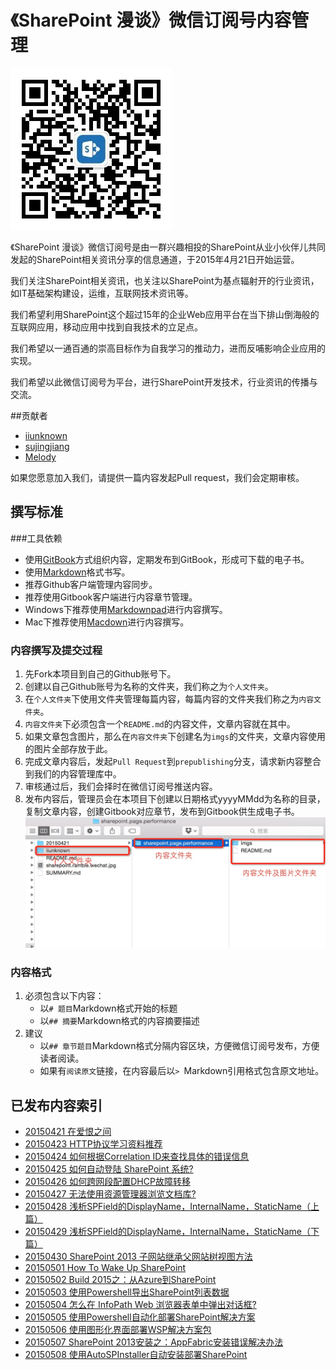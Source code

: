 # 《SharePoint 漫谈》微信订阅号内容管理



![微信订阅号二维码](sharepoint.ramble.wechat.jpg)

《SharePoint 漫谈》微信订阅号是由一群兴趣相投的SharePoint从业小伙伴儿共同发起的SharePoint相关资讯分享的信息通道，于2015年4月21日开始运营。

我们关注SharePoint相关资讯，也关注以SharePoint为基点辐射开的行业资讯，如IT基础架构建设，运维，互联网技术资讯等。

我们希望利用SharePoint这个超过15年的企业Web应用平台在当下排山倒海般的互联网应用，移动应用中找到自我技术的立足点。

我们希望以一通百通的崇高目标作为自我学习的推动力，进而反哺影响企业应用的实现。

我们希望以此微信订阅号为平台，进行SharePoint开发技术，行业资讯的传播与交流。


##贡献者
* [iiunknown](https://github.com/iiunknown)
* [sujingjiang](https://github.com/sujingjiang)
* [Melody](https://github.com/melodytu)

如果您愿意加入我们，请提供一篇内容发起Pull request，我们会定期审核。

## 撰写标准
###工具依赖
* 使用[GitBook](https://www.gitbook.com)方式组织内容，定期发布到GitBook，形成可下载的电子书。
* 使用[Markdown](https://github.com/riku/Markdown-Syntax-CN)格式书写。
* 推荐Github客户端管理内容同步。
* 推荐使用Gitbook客户端进行内容章节管理。
* Windows下推荐使用[Markdownpad](http://www.markdownpad.com/)进行内容撰写。
* Mac下推荐使用[Macdown](https://github.com/uranusjr/macdown)进行内容撰写。

### 内容撰写及提交过程
1. 先Fork本项目到自己的Github账号下。
2. 创建以自己Github账号为名称的文件夹，我们称之为`个人文件夹`。
3. 在`个人文件夹`下使用文件夹管理每篇内容，每篇内容的文件夹我们称之为`内容文件夹`。
4. `内容文件夹`下必须包含一个`README.md`的内容文件，文章内容就在其中。
5. 如果文章包含图片，那么在`内容文件夹`下创建名为`imgs`的文件夹，文章内容使用的图片全部存放于此。
6. 完成文章内容后，发起`Pull Request`到`prepublishing`分支，请求新内容整合到我们的内容管理库中。
7. 审核通过后，我们会择时在微信订阅号推送内容。
8. 发布内容后，管理员会在本项目下创建以日期格式yyyyMMdd为名称的目录，复制文章内容，创建Gitbook对应章节，发布到Gitbook供生成电子书。
![个人文件夹内容组织示例](content.png)

### 内容格式
1. 必须包含以下内容：
    * 以`# 题目`Markdown格式开始的标题
    * 以`## 摘要`Markdown格式的内容摘要描述
2. 建议
    * 以`## 章节题目`Markdown格式分隔内容区块，方便微信订阅号发布，方便读者阅读。
    * 如果有`阅读原文`链接，在内容最后以`> `Markdown引用格式包含原文地址。


## 已发布内容索引

* [20150421 在爱恨之间](http://mp.weixin.qq.com/s?__biz=MzA5ODc0ODY5MQ==&mid=206285277&idx=1&sn=26d649bd9098bb6385ee56e4a6ecc9f0#rd)
* [20150423 HTTP协议学习资料推荐](http://mp.weixin.qq.com/s?__biz=MzA5ODc0ODY5MQ==&mid=206329665&idx=1&sn=36059067e6f826ea25b465ed2beadf81#rd)
* [20150424 如何根据Correlation ID来查找具体的错误信息](http://mp.weixin.qq.com/s?__biz=MzA5ODc0ODY5MQ==&mid=206370990&idx=1&sn=a25119e3b8289e02f390d0a502b904b0#rd)
* [20150425 如何自动登陆 SharePoint 系统?](http://mp.weixin.qq.com/s?__biz=MzA5ODc0ODY5MQ==&mid=206403301&idx=1&sn=1ebe1ea6b2ee73358ab576112f5ebad7#rd)
* [20150426 如何跨网段配置DHCP故障转移](http://mp.weixin.qq.com/s?__biz=MzA5ODc0ODY5MQ==&mid=206441707&idx=1&sn=af6a7a097c8230cd24b686b3aa55d35d#rd)
* [20150427 无法使用资源管理器浏览文档库?](http://mp.weixin.qq.com/s?__biz=MzA5ODc0ODY5MQ==&mid=206524025&idx=1&sn=87d7979af0d18250e49aedc9f81c335e#rd)
* [20150428 浅析SPField的DisplayName，InternalName，StaticName（上篇）](http://mp.weixin.qq.com/s?__biz=MzA5ODc0ODY5MQ==&mid=206648018&idx=1&sn=bd6fa8583637d2af4a94966042c513d4#rd)
* [20150429 浅析SPField的DisplayName，InternalName，StaticName（下篇）](http://mp.weixin.qq.com/s?__biz=MzA5ODc0ODY5MQ==&mid=206666057&idx=1&sn=e6f6aef825c126f6f956f61921de6754#rd)
* [20150430 SharePoint 2013 子网站继承父网站树视图方法](http://mp.weixin.qq.com/s?__biz=MzA5ODc0ODY5MQ==&mid=206817761&idx=1&sn=99ae220da5f034131ff8325e21e457be#rd)
* [20150501 How To Wake Up SharePoint](http://mp.weixin.qq.com/s?__biz=MzA5ODc0ODY5MQ==&mid=206856985&idx=1&sn=6fd22d641ea00468eb52b8fceda845d0#rd)
* [20150502 Build 2015之：从Azure到SharePoint](http://mp.weixin.qq.com/s?__biz=MzA5ODc0ODY5MQ==&mid=206860291&idx=1&sn=1cfe1a636221e730976ab4f73c24f481#rd)
* [20150503 使用Powershell导出SharePoint列表数据](http://mp.weixin.qq.com/s?__biz=MzA5ODc0ODY5MQ==&mid=206914604&idx=1&sn=c7f9b1136423af22ca3087a6b500385e#rd)
* [20150504 怎么在 InfoPath Web 浏览器表单中弹出对话框?](http://mp.weixin.qq.com/s?__biz=MzA5ODc0ODY5MQ==&mid=206932293&idx=1&sn=f103c16fb679fafe0ea3a3e7cd5f1862#rd)
* [20150505 使用Powershell自动化部署SharePoint解决方案](http://mp.weixin.qq.com/s?__biz=MzA5ODc0ODY5MQ==&mid=206990261&idx=1&sn=76aa63cea7a9c23f1f11c115a63d3434#rd)
* [20150506 使用图形化界面部署WSP解决方案包](http://mp.weixin.qq.com/s?__biz=MzA5ODc0ODY5MQ==&mid=206979190&idx=1&sn=95c51a131d1a45c96529da16a457f81a#rd)
* [20150507 SharePoint 2013安装之：AppFabric安装错误解决办法](http://mp.weixin.qq.com/s?__biz=MzA5ODc0ODY5MQ==&mid=207191646&idx=1&sn=127249a332c36caeea0046694ba85607#rd)
* [20150508 使用AutoSPInstaller自动安装部署SharePoint](http://mp.weixin.qq.com/s?__biz=MzA5ODc0ODY5MQ==&mid=207266100&idx=1&sn=456af25bd8e5e5119892dd820fde3263#rd)

